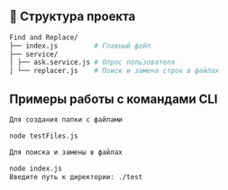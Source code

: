 
## 📁 Структура проекта

```bash
Find and Replace/
├── index.js         # Главный файл
├── service/
│ ├── ask.service.js # Опрос пользователя
│ └── replacer.js    # Поиск и замена строк в файлах
```

## Примеры работы c командами CLI

```bash
Для создания папки с файлами

node testFiles.js

Для поиска и замены в файлах

node index.js
Введите путь к директории: ./test
